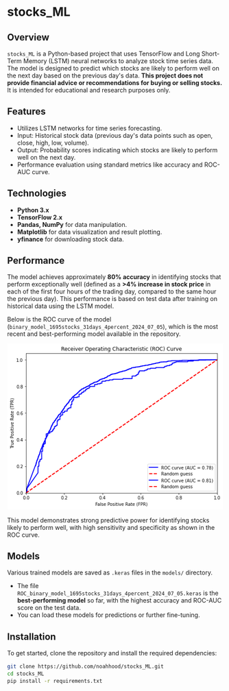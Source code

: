 # stocks_ML

## Overview
`stocks_ML` is a Python-based project that uses TensorFlow and Long Short-Term Memory (LSTM) neural networks to analyze stock time series data. The model is designed to predict which stocks are likely to perform well on the next day based on the previous day's data. **This project does not provide financial advice or recommendations for buying or selling stocks.** It is intended for educational and research purposes only.

## Features
- Utilizes LSTM networks for time series forecasting.
- Input: Historical stock data (previous day's data points such as open, close, high, low, volume).
- Output: Probability scores indicating which stocks are likely to perform well on the next day.
- Performance evaluation using standard metrics like accuracy and ROC-AUC curve.

## Technologies
- **Python 3.x**
- **TensorFlow 2.x**
- **Pandas, NumPy** for data manipulation.
- **Matplotlib** for data visualization and result plotting.
- **yfinance** for downloading stock data.

## Performance
The model achieves approximately **80% accuracy** in identifying stocks that perform exceptionally well (defined as a **>4% increase in stock price** in each of the first four hours of the trading day, compared to the same hour the previous day). This performance is based on test data after training on historical data using the LSTM model.

Below is the ROC curve of the model (`binary_model_1695stocks_31days_4percent_2024_07_05`), which is the most recent and best-performing model available in the repository.

![ROC Curve](ROC_binary_model_1695stocks_31days_4percent_2024_07_05.png)

This model demonstrates strong predictive power for identifying stocks likely to perform well, with high sensitivity and specificity as shown in the ROC curve.

## Models
Various trained models are saved as `.keras` files in the `models/` directory.

- The file `ROC_binary_model_1695stocks_31days_4percent_2024_07_05.keras` is the **best-performing model** so far, with the highest accuracy and ROC-AUC score on the test data.
- You can load these models for predictions or further fine-tuning.

## Installation
To get started, clone the repository and install the required dependencies:

```bash
git clone https://github.com/noahhood/stocks_ML.git
cd stocks_ML
pip install -r requirements.txt